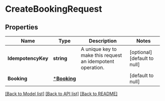 # CreateBookingRequest

## Properties
Name | Type | Description | Notes
------------ | ------------- | ------------- | -------------
**IdempotencyKey** | **string** | A unique key to make this request an idempotent operation. | [optional] [default to null]
**Booking** | [***Booking**](Booking.md) |  | [default to null]

[[Back to Model list]](../README.md#documentation-for-models) [[Back to API list]](../README.md#documentation-for-api-endpoints) [[Back to README]](../README.md)

